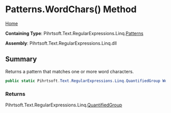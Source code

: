 # Patterns\.WordChars\(\) Method

[Home](../../../../../../README.md)

**Containing Type**: Pihrtsoft\.Text\.RegularExpressions\.Linq\.[Patterns](../README.md)

**Assembly**: Pihrtsoft\.Text\.RegularExpressions\.Linq\.dll

## Summary

Returns a pattern that matches one or more word characters\.

```csharp
public static Pihrtsoft.Text.RegularExpressions.Linq.QuantifiedGroup WordChars()
```

### Returns

Pihrtsoft\.Text\.RegularExpressions\.Linq\.[QuantifiedGroup](../../QuantifiedGroup/README.md)

